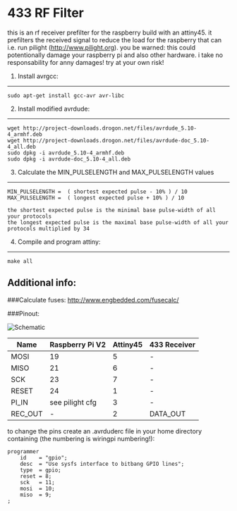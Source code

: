 433 RF Filter
=============

this is an rf receiver prefilter for the raspberry build with an attiny45. it prefilters the received signal to reduce the load for the raspberry that can i.e. run pilight (http://www.pilight.org).
you be warned: this could potentionally damage your raspberry pi and also other hardware. i take no responsability for anny damages! try at your own risk!

1. Install avrgcc:
------------------
	sudo apt-get install gcc-avr avr-libc

2. Install modified avrdude:
-------------------
	wget http://project-downloads.drogon.net/files/avrdude_5.10-4_armhf.deb
	wget http://project-downloads.drogon.net/files/avrdude-doc_5.10-4_all.deb
	sudo dpkg -i avrdude_5.10-4_armhf.deb
	sudo dpkg -i avrdude-doc_5.10-4_all.deb

3. Calculate the MIN_PULSELENGTH and MAX_PULSELENGTH values
-------------------
	MIN_PULSELENGTH =  ( shortest expected pulse - 10% ) / 10
	MAX_PULSELENGTH =  ( longest expected pulse + 10% ) / 10
	
	the shortest expected pulse is the minimal base pulse-width of all your protocols
	the longest expected pulse is the maximal base pulse-width of all your protocols multiplied by 34
	
4. Compile and program attiny:
------------------------------
	make all
	


Additional info:
----------------
###Calculate fuses:
	http://www.engbedded.com/fusecalc/

###Pinout:

![Schematic](/mercuri0/attiny_433_prefilter/schematic_1.png_ "Schematic")

|  Name  | Raspberry Pi V2 | Attiny45 | 433 Receiver|
|--------|-----------------|----------|-------------|
|  MOSI  |       19        |    5     |      -      |
|  MISO  |       21        |    6     |      -      |
|  SCK   |       23        |    7     |      -      |
| RESET  |       24        |    1     |      -      |
| PI_IN  | see pilight cfg |    3     |      -      |
|REC_OUT |       -         |    2     |   DATA_OUT  |


to change the pins create an .avrduderc file in your home directory containing (the numbering is wiringpi numbering!):


	programmer
		id    = "gpio";
		desc  = "Use sysfs interface to bitbang GPIO lines";
		type  = gpio;
		reset = 8;
		sck   = 11;
		mosi  = 10;
		miso  = 9;
	;
